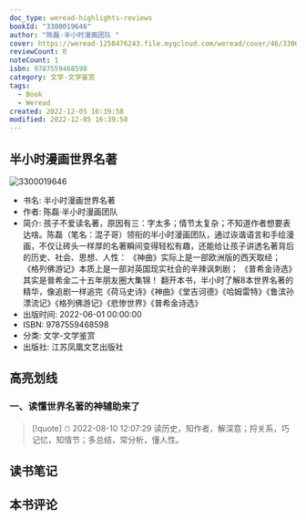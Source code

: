 ```yaml
---
doc_type: weread-highlights-reviews
bookId: "3300019646"
author: "陈磊·半小时漫画团队 "
cover: https://weread-1258476243.file.myqcloud.com/weread/cover/46/3300019646/t7_3300019646.jpg
reviewCount: 0
noteCount: 1
isbn: 9787559468598
category: 文学-文学鉴赏
tags:
  - Book
  - Weread
created: 2022-12-05 16:39:58
modified: 2022-12-05 16:39:58
---
```


## 半小时漫画世界名著

![3300019646](https://weread-1258476243.file.myqcloud.com/weread/cover/46/3300019646/t7_3300019646.jpg)
- 书名: 半小时漫画世界名著
- 作者: 陈磊·半小时漫画团队 
- 简介: 孩子不爱读名著，原因有三：字太多；情节太复杂；不知道作者想要表达啥。陈磊（笔名：混子哥）领衔的半小时漫画团队，通过诙谐语言和手绘漫画，不仅让砖头一样厚的名著瞬间变得轻松有趣，还能给让孩子讲透名著背后的历史、社会、思想、人性：
    《神曲》实际上是一部欧洲版的西天取经；
    《格列佛游记》本质上是一部对英国现实社会的辛辣讽刺剧；
    《普希金诗选》其实是普希金二十五年朋友圈大集锦！
    翻开本书，半小时了解8本世界名著的精华，像追剧一样追完《荷马史诗》《神曲》《堂吉诃德》《哈姆雷特》《鲁滨孙漂流记》《格列佛游记》《悲惨世界》《普希金诗选》
- 出版时间: 2022-06-01 00:00:00
- ISBN: 9787559468598
- 分类: 文学-文学鉴赏
- 出版社: 江苏凤凰文艺出版社

## 高亮划线

### 一、读懂世界名著的神辅助来了


> [!quote] ⏱ 2022-08-10 12:07:29
> 读历史，知作者，解深意；捋关系，巧记忆，知情节；多总结，常分析，懂人性。
 



## 读书笔记


## 本书评论

